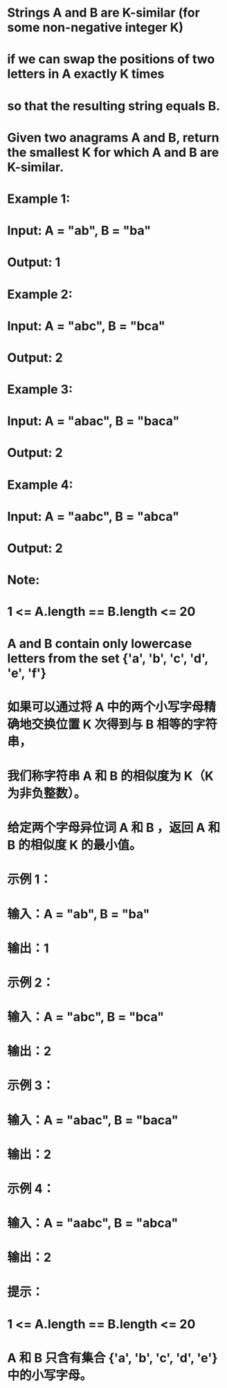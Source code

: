 # Strings A and B are K-similar (for some non-negative integer K) 
# if we can swap the positions of two letters in A exactly K times 
# so that the resulting string equals B.
# Given two anagrams A and B, return the smallest K for which A and B are K-similar.
# Example 1:
# Input: A = "ab", B = "ba"
# Output: 1
# Example 2:
# Input: A = "abc", B = "bca"
# Output: 2
# Example 3:
# Input: A = "abac", B = "baca"
# Output: 2
# Example 4:
# Input: A = "aabc", B = "abca"
# Output: 2
# Note:
# 1 <= A.length == B.length <= 20
# A and B contain only lowercase letters from the set {'a', 'b', 'c', 'd', 'e', 'f'}

# 如果可以通过将 A 中的两个小写字母精确地交换位置 K 次得到与 B 相等的字符串，
# 我们称字符串 A 和 B 的相似度为 K（K 为非负整数）。
# 给定两个字母异位词 A 和 B ，返回 A 和 B 的相似度 K 的最小值。
# 示例 1：
# 输入：A = "ab", B = "ba"
# 输出：1
# 示例 2：
# 输入：A = "abc", B = "bca"
# 输出：2
# 示例 3：
# 输入：A = "abac", B = "baca"
# 输出：2
# 示例 4：
# 输入：A = "aabc", B = "abca"
# 输出：2
# 提示：
# 1 <= A.length == B.length <= 20
# A 和 B 只含有集合 {'a', 'b', 'c', 'd', 'e'} 中的小写字母。